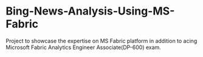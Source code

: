 # Bing-News-Analysis-Using-MS-Fabric
Project to showcase the expertise on MS Fabric platform in addition to acing Microsoft Fabric Analytics Engineer Associate(DP-600) exam.
